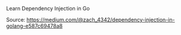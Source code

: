 Learn Dependency Injection in Go

Source: https://medium.com/@zach_4342/dependency-injection-in-golang-e587c69478a8